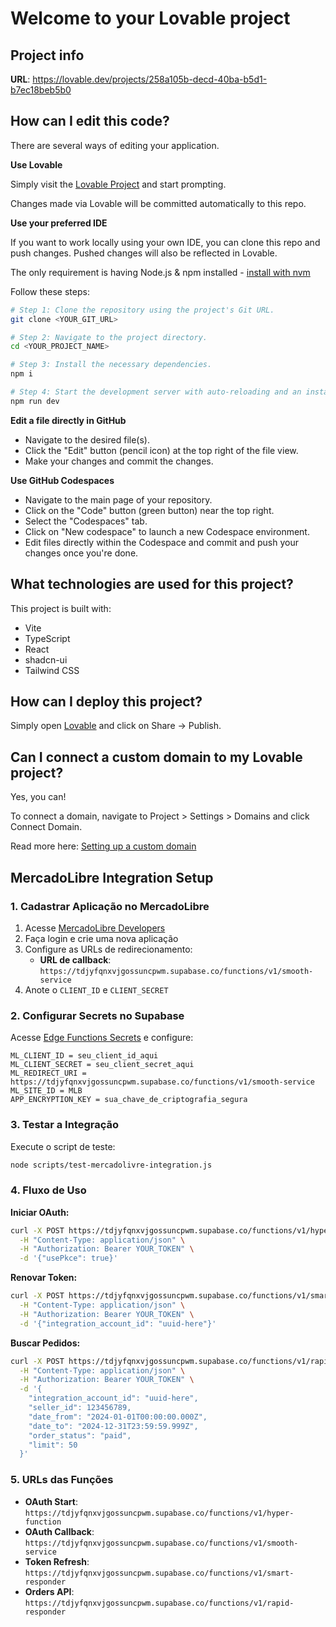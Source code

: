 # Welcome to your Lovable project

## Project info

**URL**: https://lovable.dev/projects/258a105b-decd-40ba-b5d1-b7ec18beb5b0

## How can I edit this code?

There are several ways of editing your application.

**Use Lovable**

Simply visit the [Lovable Project](https://lovable.dev/projects/258a105b-decd-40ba-b5d1-b7ec18beb5b0) and start prompting.

Changes made via Lovable will be committed automatically to this repo.

**Use your preferred IDE**

If you want to work locally using your own IDE, you can clone this repo and push changes. Pushed changes will also be reflected in Lovable.

The only requirement is having Node.js & npm installed - [install with nvm](https://github.com/nvm-sh/nvm#installing-and-updating)

Follow these steps:

```sh
# Step 1: Clone the repository using the project's Git URL.
git clone <YOUR_GIT_URL>

# Step 2: Navigate to the project directory.
cd <YOUR_PROJECT_NAME>

# Step 3: Install the necessary dependencies.
npm i

# Step 4: Start the development server with auto-reloading and an instant preview.
npm run dev
```

**Edit a file directly in GitHub**

- Navigate to the desired file(s).
- Click the "Edit" button (pencil icon) at the top right of the file view.
- Make your changes and commit the changes.

**Use GitHub Codespaces**

- Navigate to the main page of your repository.
- Click on the "Code" button (green button) near the top right.
- Select the "Codespaces" tab.
- Click on "New codespace" to launch a new Codespace environment.
- Edit files directly within the Codespace and commit and push your changes once you're done.

## What technologies are used for this project?

This project is built with:

- Vite
- TypeScript
- React
- shadcn-ui
- Tailwind CSS

## How can I deploy this project?

Simply open [Lovable](https://lovable.dev/projects/258a105b-decd-40ba-b5d1-b7ec18beb5b0) and click on Share -> Publish.

## Can I connect a custom domain to my Lovable project?

Yes, you can!

To connect a domain, navigate to Project > Settings > Domains and click Connect Domain.

Read more here: [Setting up a custom domain](https://docs.lovable.dev/tips-tricks/custom-domain#step-by-step-guide)

## MercadoLibre Integration Setup

### 1. Cadastrar Aplicação no MercadoLibre

1. Acesse [MercadoLibre Developers](https://developers.mercadolibre.com/)
2. Faça login e crie uma nova aplicação
3. Configure as URLs de redirecionamento:
   - **URL de callback**: `https://tdjyfqnxvjgossuncpwm.supabase.co/functions/v1/smooth-service`
4. Anote o `CLIENT_ID` e `CLIENT_SECRET`

### 2. Configurar Secrets no Supabase

Acesse [Edge Functions Secrets](https://supabase.com/dashboard/project/tdjyfqnxvjgossuncpwm/settings/functions) e configure:

```
ML_CLIENT_ID = seu_client_id_aqui
ML_CLIENT_SECRET = seu_client_secret_aqui  
ML_REDIRECT_URI = https://tdjyfqnxvjgossuncpwm.supabase.co/functions/v1/smooth-service
ML_SITE_ID = MLB
APP_ENCRYPTION_KEY = sua_chave_de_criptografia_segura
```

### 3. Testar a Integração

Execute o script de teste:
```bash
node scripts/test-mercadolivre-integration.js
```

### 4. Fluxo de Uso

**Iniciar OAuth:**
```bash
curl -X POST https://tdjyfqnxvjgossuncpwm.supabase.co/functions/v1/hyper-function \
  -H "Content-Type: application/json" \
  -H "Authorization: Bearer YOUR_TOKEN" \
  -d '{"usePkce": true}'
```

**Renovar Token:**
```bash
curl -X POST https://tdjyfqnxvjgossuncpwm.supabase.co/functions/v1/smart-responder \
  -H "Content-Type: application/json" \
  -H "Authorization: Bearer YOUR_TOKEN" \
  -d '{"integration_account_id": "uuid-here"}'
```

**Buscar Pedidos:**
```bash
curl -X POST https://tdjyfqnxvjgossuncpwm.supabase.co/functions/v1/rapid-responder \
  -H "Content-Type: application/json" \
  -H "Authorization: Bearer YOUR_TOKEN" \
  -d '{
    "integration_account_id": "uuid-here",
    "seller_id": 123456789,
    "date_from": "2024-01-01T00:00:00.000Z",
    "date_to": "2024-12-31T23:59:59.999Z",
    "order_status": "paid",
    "limit": 50
  }'
```

### 5. URLs das Funções

- **OAuth Start**: `https://tdjyfqnxvjgossuncpwm.supabase.co/functions/v1/hyper-function`
- **OAuth Callback**: `https://tdjyfqnxvjgossuncpwm.supabase.co/functions/v1/smooth-service`
- **Token Refresh**: `https://tdjyfqnxvjgossuncpwm.supabase.co/functions/v1/smart-responder`
- **Orders API**: `https://tdjyfqnxvjgossuncpwm.supabase.co/functions/v1/rapid-responder`

